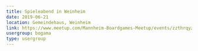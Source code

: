 ```yaml
---
title: Spieleabend in Weinheim 
date: 2019-06-21
location: Gemeindehaus, Weinheim
link: https://www.meetup.com/Mannheim-Boardgames-Meetup/events/zzthrqyzjbcc/
usergroup: bogama
type: usergroup
---
```

